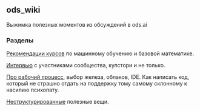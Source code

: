 ## ods_wiki
Выжимка полезных моментов из обсуждений в ods.ai

### Разделы
[Рекомендации курсов](/edu_courses.md) по машинному обучению и базовой математике.

[Интервью](/interview.md) с участниками сообщества, кулстори и не только.

[Про рабочий процесс](/workflow.md), выбор железа, облаков, IDE. Как написать код, который не страшно отдать на поддержку тому самому склонному к насилию психопату.

[Неструктурированные](/unsorted.md) полезные вещи.